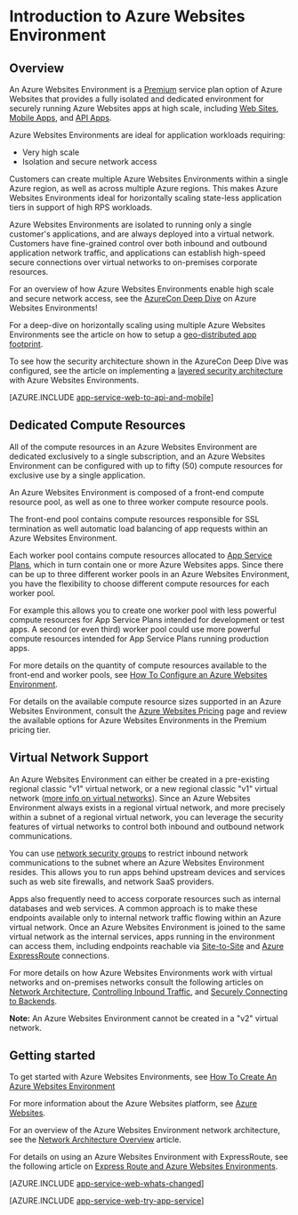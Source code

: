 <!-- not suitable for Mooncake -->

<properties 
	pageTitle="Introduction to Azure Websites Environment" 
	description="Learn about the Azure Websites Environment feature that provides secure, VNet-joined, dedicated scale units for running all of your apps." 
	services="app-service" 
	documentationCenter="" 
	authors="ccompy" 
	manager="wpickett" 
	editor=""/>

<tags
	ms.service="app-service"
	ms.date="10/06/2015"
	wacn.date="11/27/2015"/>

# Introduction to Azure Websites Environment

## Overview ##
An Azure Websites Environment is a [Premium][PremiumTier] service plan option of Azure Websites that provides a fully isolated and dedicated environment for securely running Azure Websites apps at high scale, including [Web Sites][WebApps], [Mobile Apps][MobileApps], and [API Apps][APIApps].  

Azure Websites Environments are ideal for application workloads requiring:

- Very high scale
- Isolation and secure network access

Customers can create multiple Azure Websites Environments within a single Azure region, as well as across multiple Azure regions.  This makes Azure Websites Environments ideal for horizontally scaling state-less application tiers in support of high RPS workloads.

Azure Websites Environments are isolated to running only a single customer's applications, and are always deployed into a virtual network.  Customers have fine-grained control over both inbound and outbound application network traffic, and applications can establish high-speed secure connections over virtual networks to on-premises corporate resources.

For an overview of how Azure Websites Environments enable high scale and secure network access, see the [AzureCon Deep Dive][AzureConDeepDive] on Azure Websites Environments!

For a deep-dive on horizontally scaling using multiple Azure Websites Environments see the article on how to setup a [geo-distributed app footprint][GeodistributedAppFootprint].

To see how the security architecture shown in the AzureCon Deep Dive was configured, see the article on implementing a [layered security architecture](/documentation/articles/app-service-app-service-environment-layered-security) with Azure Websites Environments.

[AZURE.INCLUDE [app-service-web-to-api-and-mobile](../includes/app-service-web-to-api-and-mobile.md)] 

## Dedicated Compute Resources ##
All of the compute resources in an Azure Websites Environment are dedicated exclusively to a single subscription, and an Azure Websites Environment can be configured with up to fifty (50) compute resources for exclusive use by a single application.

An Azure Websites Environment is composed of a front-end compute resource pool, as well as one to three worker compute resource pools. 

The front-end pool contains compute resources responsible for SSL termination as well automatic load balancing of app requests within an Azure Websites Environment. 

Each worker pool contains compute resources allocated to [App Service Plans][AppServicePlan], which in turn contain one or more Azure Websites apps.  Since there can be up to three different worker pools in an Azure Websites Environment, you have the flexibility to choose different compute resources for each worker pool.  

For example this allows you to create one worker pool with less powerful compute resources for App Service Plans intended for development or test apps.  A second (or even third) worker pool could use more powerful compute resources intended for App Service Plans running production apps.

For more details on the quantity of compute resources available to the front-end and worker pools, see [How To Configure an Azure Websites Environment][HowToConfigureanAppServiceEnvironment].  

For details on the available compute resource sizes supported in an Azure Websites Environment, consult the [Azure Websites Pricing][AppServicePricing] page and review the available options for Azure Websites Environments in the Premium pricing tier.

## Virtual Network Support ##
An Azure Websites Environment can either be created in a pre-existing regional classic "v1" virtual network, or a new regional classic "v1" virtual network ([more info on virtual networks][MoreInfoOnVirtualNetworks]).  Since an Azure Websites Environment always exists in a regional virtual network, and more precisely within a subnet of a regional virtual network, you can leverage the security features of virtual networks to control both inbound and outbound network communications.  

You can use [network security groups][NetworkSecurityGroups] to restrict inbound network communications to the subnet where an Azure Websites Environment resides.  This allows you to run apps behind upstream devices and services such as web site firewalls, and network SaaS providers.  

Apps also frequently need to access corporate resources such as internal databases and web services.  A common approach is to make these endpoints available only to internal network traffic flowing within an Azure virtual network.  Once an Azure Websites Environment is joined to the same virtual network as the internal services, apps running in the environment can access them, including endpoints reachable via [Site-to-Site][SiteToSite] and [Azure ExpressRoute][ExpressRoute] connections.

For more details on how Azure Websites Environments work with virtual networks and on-premises networks consult the following articles on [Network Architecture][NetworkArchitectureOverview], [Controlling Inbound Traffic][ControllingInboundTraffic], and [Securely Connecting to Backends][SecurelyConnectingToBackends]. 

**Note:**  An Azure Websites Environment cannot be created in a "v2" virtual network.

## Getting started

To get started with Azure Websites Environments, see [How To Create An Azure Websites Environment][HowToCreateAnAppServiceEnvironment]

For more information about the Azure Websites platform, see [Azure Websites][AzureAppService].

For an overview of the Azure Websites Environment network architecture, see the [Network Architecture Overview][NetworkArchitectureOverview] article.

For details on using an Azure Websites Environment with ExpressRoute, see the following article on [Express Route and Azure Websites Environments][NetworkConfigDetailsForExpressRoute].

[AZURE.INCLUDE [app-service-web-whats-changed](../includes/app-service-web-whats-changed.md)]

[AZURE.INCLUDE [app-service-web-try-app-service](../includes/app-service-web-try-app-service.md)]

<!-- LINKS -->
[PremiumTier]: /home/features/app-service/#price
[MoreInfoOnVirtualNetworks]: /documentation/articles/virtual-networks-faq/
[AppServicePlan]: /documentation/articles/azure-web-sites-web-hosting-plans-in-depth-overview/
[Azure preview portal]: http://manage.windowsazure.cn
[HowToCreateAnAppServiceEnvironment]: /documentation/articles/app-service-web-how-to-create-an-app-service-environment/
[AzureAppService]: /documentation/services/web-sites/
[WebApps]: /home/features/web-site//
[MobileApps]: /documentation/articles/app-service-mobile-value-prop-preview/
[APIApps]: /documentation/articles/app-service-api-apps-why-best-platform/
[LogicApps]: /documentation/articles/app-service-logic-what-are-logic-apps/
[AzureConDeepDive]:  https://azure.microsoft.com/documentation/videos/azurecon-2015-deploying-highly-scalable-and-secure-web-and-mobile-apps/
[GeodistributedAppFootprint]:  /documentation/articles/app-service-app-service-environment-geo-distributed-scale/
[NetworkSecurityGroups]: /documentation/articles/virtual-networks-nsg/
[SiteToSite]: /documentation/articles/vpn-gateway-site-to-site-create/
[ExpressRoute]: http://azure.microsoft.com/services/expressroute/
[HowToConfigureanAppServiceEnvironment]:  /documentation/articles/app-service-web-configure-an-app-service-environment/
[ControllingInboundTraffic]:  /documentation/articles/app-service-app-service-environment-control-inbound-traffic/
[SecurelyConnectingToBackends]:  /documentation/articles/app-service-app-service-environment-securely-connecting-to-backend-resources/
[NetworkArchitectureOverview]:  /documentation/articles/app-service-app-service-environment-network-architecture-overview/
[NetworkConfigDetailsForExpressRoute]:  /documentation/articles/app-service-app-service-environment-network-configuration-expressroute/
[AppServicePricing]: /home/features/app-service/#price 

<!-- IMAGES -->

 
